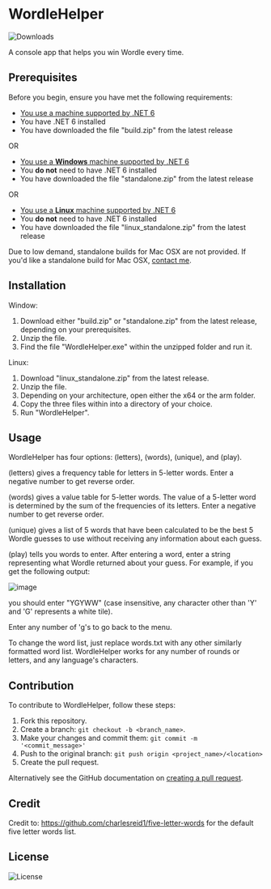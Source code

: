 # WordleHelper
![Downloads](https://img.shields.io/github/downloads/winggar/WordleHelper/total?style=for-the-badge)

A console app that helps you win Wordle every time.

## Prerequisites

Before you begin, ensure you have met the following requirements:
- [You use a machine supported by .NET 6](https://github.com/dotnet/core/blob/main/release-notes/6.0/supported-os.md)
- You have .NET 6 installed
- You have downloaded the file "build.zip" from the latest release

OR

- [You use a **Windows** machine supported by .NET 6](https://github.com/dotnet/core/blob/main/release-notes/6.0/supported-os.md)
- You **do not** need to have .NET 6 installed
- You have downloaded the file "standalone.zip" from the latest release

OR

- [You use a **Linux** machine supported by .NET 6](https://github.com/dotnet/core/blob/main/release-notes/6.0/supported-os.md)
- You **do not** need to have .NET 6 installed
- You have downloaded the file "linux_standalone.zip" from the latest release

Due to low demand, standalone builds for Mac OSX are not provided. If you'd like a standalone build for Mac OSX, [contact me](mailto:winggar1228@gmail.com).

## Installation

Window:
1. Download either "build.zip" or "standalone.zip" from the latest release, depending on your prerequisites.
2. Unzip the file.
3. Find the file "WordleHelper.exe" within the unzipped folder and run it.

Linux:
1. Download "linux_standalone.zip" from the latest release.
2. Unzip the file.
3. Depending on your architecture, open either the x64 or the arm folder.
4. Copy the three files within into a directory of your choice.
5. Run "WordleHelper".

## Usage

WordleHelper has four options: (letters), (words), (unique), and (play).

(letters) gives a frequency table for letters in 5-letter words. Enter a negative number to get reverse order.

(words) gives a value table for 5-letter words. The value of a 5-letter word is determined by the sum of the frequencies of its letters. Enter a negative number to get reverse order.

(unique) gives a list of 5 words that have been calculated to be the best 5 Wordle guesses to use without receiving any information about each guess.

(play) tells you words to enter. After entering a word, enter a string representing what Wordle returned about your guess. For example, if you get the following output:

![image](https://user-images.githubusercontent.com/10767513/153775881-7fb7a0c5-9eb9-483a-be47-13f5788fc775.png)

you should enter "YGYWW" (case insensitive, any character other than 'Y' and 'G' represents a white tile).

Enter any number of 'g's to go back to the menu.

To change the word list, just replace words.txt with any other similarly formatted word list. WordleHelper works for any number of rounds or letters, and any language's characters.

## Contribution
To contribute to WordleHelper, follow these steps:

1. Fork this repository.
2. Create a branch: `git checkout -b <branch_name>`.
3. Make your changes and commit them: `git commit -m '<commit_message>'`
4. Push to the original branch: `git push origin <project_name>/<location>`
5. Create the pull request.

Alternatively see the GitHub documentation on [creating a pull request](https://help.github.com/en/github/collaborating-with-issues-and-pull-requests/creating-a-pull-request).

## Credit
Credit to: https://github.com/charlesreid1/five-letter-words for the default five letter words list.

## License

![License](https://img.shields.io/github/license/winggar/WordleHelper?style=for-the-badge)
